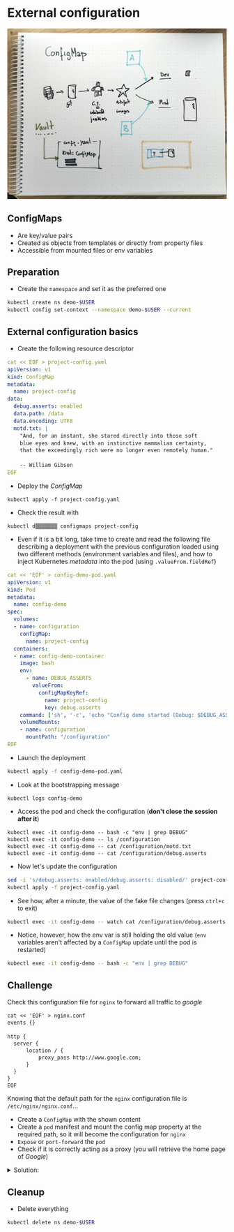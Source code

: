 # External configuration

![Diagram](config-maps.png)

## ConfigMaps

* Are key/value pairs
* Created as objects from templates or directly from property files
* Accessible from mounted files or env variables

## Preparation

* Create the `namespace` and set it as the preferred one

```bash
kubectl create ns demo-$USER
kubectl config set-context --namespace demo-$USER --current
```

## External configuration basics

* Create the following resource descriptor

```yaml
cat << EOF > project-config.yaml
apiVersion: v1
kind: ConfigMap
metadata:
  name: project-config
data:
  debug.asserts: enabled
  data.path: /data
  data.encoding: UTF8
  motd.txt: |
    "And, for an instant, she stared directly into those soft
    blue eyes and knew, with an instinctive mammalian certainty,
    that the exceedingly rich were no longer even remotely human."

    -- William Gibson
EOF
```

* Deploy the *ConfigMap*

```
kubectl apply -f project-config.yaml
```

* Check the result with

```
kubectl d▒▒▒▒▒▒▒ configmaps project-config
```

* Even if it is a bit long, take time to create and read the following file describing a deployment with the previous configuration loaded using two different methods (environment variables and files), and how to inject Kubernetes *metadata* into the pod (using `.valueFrom.fieldRef`)

```yaml
cat << 'EOF' > config-demo-pod.yaml
apiVersion: v1
kind: Pod
metadata:
  name: config-demo
spec:
  volumes:
  - name: configuration
    configMap:
      name: project-config
  containers:
  - name: config-demo-container
    image: bash
    env:     
      - name: DEBUG_ASSERTS
        valueFrom:
          configMapKeyRef:
            name: project-config
            key: debug.asserts
    command: ['sh', '-c', 'echo "Config demo started (Debug: $DEBUG_ASSERTS)" && sleep 600']
    volumeMounts:
    - name: configuration
      mountPath: "/configuration"
EOF
```

* Launch the deployment

```bash
kubectl apply -f config-demo-pod.yaml
```

* Look at the bootstrapping message

```
kubectl logs config-demo
```

* Access the pod and check the configuration (**don't close the session after it**)

```
kubectl exec -it config-demo -- bash -c "env | grep DEBUG"
kubectl exec -it config-demo -- ls /configuration
kubectl exec -it config-demo -- cat /configuration/motd.txt
kubectl exec -it config-demo -- cat /configuration/debug.asserts
```

* Now let's update the configuration

```bash
sed -i 's/debug.asserts: enabled/debug.asserts: disabled/' project-config.yaml
kubectl apply -f project-config.yaml
```

* See how, after a minute, the value of the fake file changes (press `ctrl+c` to exit)

```bash
kubectl exec -it config-demo -- watch cat /configuration/debug.asserts
```
* Notice, however, how the env var is still holding the old value (`env` variables aren't affected by a `ConfigMap` update until the pod is restarted)

```bash
kubectl exec -it config-demo -- bash -c "env | grep DEBUG"
```

## Challenge

Check this configuration file for `nginx` to forward all traffic to *google*

```nginx
cat << 'EOF' > nginx.conf
events {}

http {
  server {
      location / {
          proxy_pass http://www.google.com;
      }
  }
}
EOF
```

Knowing that the default path for the `nginx` configuration file is `/etc/nginx/nginx.conf`...

* Create a `ConfigMap` with the shown content 
* Create a `pod` manifest and mount the config map property at the required path, so it will become the configuration for `nginx`
* `Expose` or `port-forward` the `pod`
* Check if it is correctly acting as a proxy (you will retrieve the home page of *Google*)

<details>
<summary>Solution:</summary>

```
cat << 'EOF' > nginx.conf
events {}

http {
  server {
      location / {
          proxy_pass http://www.google.com;
      }
  }
}
EOF
```

```bash
kubectl create configmap nginx-config-map --from-file=nginx.conf 
```

```yaml
cat << 'EOF' > nginx-demo.yaml
apiVersion: v1
kind: Pod
metadata:
  name: nginx-demo
spec:
  volumes:
    - name: nginx-config
      configMap:
        name: nginx-config-map
  containers:
    - name: nginx
      image: nginx:alpine
      volumeMounts:
        - name: nginx-config
          subPath: nginx.conf
          mountPath: /etc/nginx/nginx.conf
EOF
```

```bash
kubectl apply -f nginx-demo.yaml 
kubectl logs nginx-demo
```

```bash
PORT=$(( ( RANDOM % 1000 )  + 8000 ))
echo $PORT
kubectl port-forward nginx-demo -n demo-$USER $PORT:80 --address='0.0.0.0' &
PID=$!
```

```bash
curl localhost:$PORT
```

```bash
kill -9 $PID
```
</details>


## Cleanup

* Delete everything

```bash
kubectl delete ns demo-$USER
```

